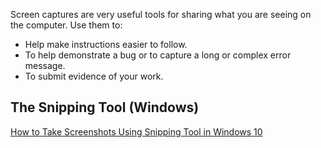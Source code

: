 
Screen captures are very useful tools for sharing what you are seeing on the computer. Use them to:

* Help make instructions easier to follow.
* To help demonstrate a bug or to capture a long or complex error message.
* To submit evidence of your work.

## The **Snipping Tool** (Windows)

[How to Take Screenshots Using Snipping Tool in Windows 10](https://www.techbout.com/screenshots-using-snipping-tool-in-windows-10-30452/)
